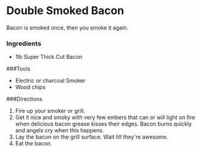 # Double Smoked Bacon
Bacon is smoked once, then you smoke it again. 

### Ingredients

* 1lb Super Thick Cut Bacon

###Tools

* Electric or charcoal Smoker
* Wood chips

###Directions

1. Fire up your smoker or grill.
1. Get it nice and smoky with very few embers that can or will light on fire when delicious bacon grease kisses their edges. Bacon burns quickly and angels cry when this happens.
1. Lay the bacon on the grill surface. Wait till they're awesome.
1. Eat the bacon.
